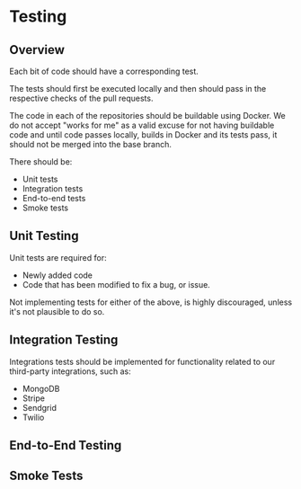 # Testing

## Overview

Each bit of code should have a corresponding test.

The tests should first be executed locally and then should pass in the respective checks of the pull requests.

The code in each of the repositories should be buildable using Docker.
We do not accept "works for me" as a valid excuse for not having buildable code and until code passes locally,
builds in Docker and its tests pass, it should not be merged into the base branch.

There should be:

  * Unit tests
  * Integration tests
  * End-to-end tests
  * Smoke tests

## Unit Testing

Unit tests are required for:

  * Newly added code
  * Code that has been modified to fix a bug, or issue.

Not implementing tests for either of the above, is highly discouraged, unless it's not plausible to do so.

## Integration Testing

Integrations tests should be implemented for functionality related to our third-party integrations, such as:

   * MongoDB
   * Stripe
   * Sendgrid
   * Twilio

## End-to-End Testing


## Smoke Tests
